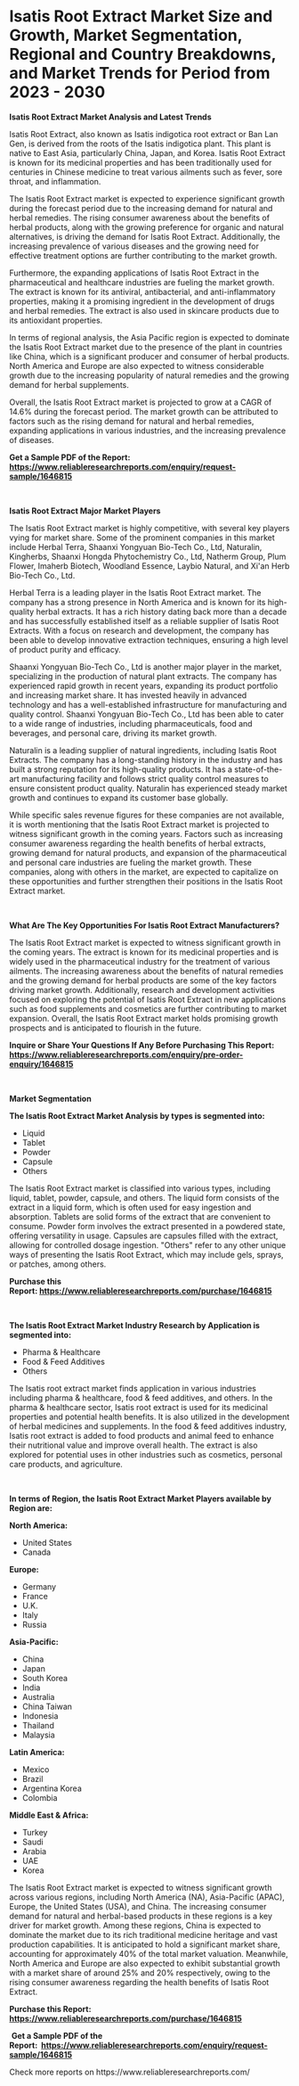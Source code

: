 <p><h1>Isatis Root Extract Market Size and Growth, Market Segmentation, Regional and Country Breakdowns, and Market Trends for Period from 2023 -  2030</h1></p><p><strong>Isatis Root Extract Market Analysis and Latest Trends</strong></p>
<p><p>Isatis Root Extract, also known as Isatis indigotica root extract or Ban Lan Gen, is derived from the roots of the Isatis indigotica plant. This plant is native to East Asia, particularly China, Japan, and Korea. Isatis Root Extract is known for its medicinal properties and has been traditionally used for centuries in Chinese medicine to treat various ailments such as fever, sore throat, and inflammation.</p><p>The Isatis Root Extract market is expected to experience significant growth during the forecast period due to the increasing demand for natural and herbal remedies. The rising consumer awareness about the benefits of herbal products, along with the growing preference for organic and natural alternatives, is driving the demand for Isatis Root Extract. Additionally, the increasing prevalence of various diseases and the growing need for effective treatment options are further contributing to the market growth.</p><p>Furthermore, the expanding applications of Isatis Root Extract in the pharmaceutical and healthcare industries are fueling the market growth. The extract is known for its antiviral, antibacterial, and anti-inflammatory properties, making it a promising ingredient in the development of drugs and herbal remedies. The extract is also used in skincare products due to its antioxidant properties.</p><p>In terms of regional analysis, the Asia Pacific region is expected to dominate the Isatis Root Extract market due to the presence of the plant in countries like China, which is a significant producer and consumer of herbal products. North America and Europe are also expected to witness considerable growth due to the increasing popularity of natural remedies and the growing demand for herbal supplements.</p><p>Overall, the Isatis Root Extract market is projected to grow at a CAGR of 14.6% during the forecast period. The market growth can be attributed to factors such as the rising demand for natural and herbal remedies, expanding applications in various industries, and the increasing prevalence of diseases.</p></p>
<p><strong>Get a Sample PDF of the Report:&nbsp; <a href="https://www.reliableresearchreports.com/enquiry/request-sample/1646815">https://www.reliableresearchreports.com/enquiry/request-sample/1646815</a></strong></p>
<p>&nbsp;</p>
<p><strong>Isatis Root Extract Major Market Players</strong></p>
<p><p>The Isatis Root Extract market is highly competitive, with several key players vying for market share. Some of the prominent companies in this market include Herbal Terra, Shaanxi Yongyuan Bio-Tech Co., Ltd, Naturalin, Kingherbs, Shaanxi Hongda Phytochemistry Co., Ltd, Natherm Group, Plum Flower, Imaherb Biotech, Woodland Essence, Laybio Natural, and Xi'an Herb Bio-Tech Co., Ltd.</p><p>Herbal Terra is a leading player in the Isatis Root Extract market. The company has a strong presence in North America and is known for its high-quality herbal extracts. It has a rich history dating back more than a decade and has successfully established itself as a reliable supplier of Isatis Root Extracts. With a focus on research and development, the company has been able to develop innovative extraction techniques, ensuring a high level of product purity and efficacy.</p><p>Shaanxi Yongyuan Bio-Tech Co., Ltd is another major player in the market, specializing in the production of natural plant extracts. The company has experienced rapid growth in recent years, expanding its product portfolio and increasing market share. It has invested heavily in advanced technology and has a well-established infrastructure for manufacturing and quality control. Shaanxi Yongyuan Bio-Tech Co., Ltd has been able to cater to a wide range of industries, including pharmaceuticals, food and beverages, and personal care, driving its market growth.</p><p>Naturalin is a leading supplier of natural ingredients, including Isatis Root Extracts. The company has a long-standing history in the industry and has built a strong reputation for its high-quality products. It has a state-of-the-art manufacturing facility and follows strict quality control measures to ensure consistent product quality. Naturalin has experienced steady market growth and continues to expand its customer base globally.</p><p>While specific sales revenue figures for these companies are not available, it is worth mentioning that the Isatis Root Extract market is projected to witness significant growth in the coming years. Factors such as increasing consumer awareness regarding the health benefits of herbal extracts, growing demand for natural products, and expansion of the pharmaceutical and personal care industries are fueling the market growth. These companies, along with others in the market, are expected to capitalize on these opportunities and further strengthen their positions in the Isatis Root Extract market.</p></p>
<p>&nbsp;</p>
<p><strong>What Are The Key Opportunities For Isatis Root Extract Manufacturers?</strong></p>
<p><p>The Isatis Root Extract market is expected to witness significant growth in the coming years. The extract is known for its medicinal properties and is widely used in the pharmaceutical industry for the treatment of various ailments. The increasing awareness about the benefits of natural remedies and the growing demand for herbal products are some of the key factors driving market growth. Additionally, research and development activities focused on exploring the potential of Isatis Root Extract in new applications such as food supplements and cosmetics are further contributing to market expansion. Overall, the Isatis Root Extract market holds promising growth prospects and is anticipated to flourish in the future.</p></p>
<p><strong>Inquire or Share Your Questions If Any Before Purchasing This Report: <a href="https://www.reliableresearchreports.com/enquiry/pre-order-enquiry/1646815">https://www.reliableresearchreports.com/enquiry/pre-order-enquiry/1646815</a></strong></p>
<p>&nbsp;</p>
<p><strong>Market Segmentation</strong></p>
<p><strong>The Isatis Root Extract Market Analysis by types is segmented into:</strong></p>
<p><ul><li>Liquid</li><li>Tablet</li><li>Powder</li><li>Capsule</li><li>Others</li></ul></p>
<p><p>The Isatis Root Extract market is classified into various types, including liquid, tablet, powder, capsule, and others. The liquid form consists of the extract in a liquid form, which is often used for easy ingestion and absorption. Tablets are solid forms of the extract that are convenient to consume. Powder form involves the extract presented in a powdered state, offering versatility in usage. Capsules are capsules filled with the extract, allowing for controlled dosage ingestion. "Others" refer to any other unique ways of presenting the Isatis Root Extract, which may include gels, sprays, or patches, among others.</p></p>
<p><strong>Purchase this Report:&nbsp;<a href="https://www.reliableresearchreports.com/purchase/1646815">https://www.reliableresearchreports.com/purchase/1646815</a></strong></p>
<p>&nbsp;</p>
<p><strong>The Isatis Root Extract Market Industry Research by Application is segmented into:</strong></p>
<p><ul><li>Pharma & Healthcare</li><li>Food & Feed Additives</li><li>Others</li></ul></p>
<p><p>The Isatis root extract market finds application in various industries including pharma & healthcare, food & feed additives, and others. In the pharma & healthcare sector, Isatis root extract is used for its medicinal properties and potential health benefits. It is also utilized in the development of herbal medicines and supplements. In the food & feed additives industry, Isatis root extract is added to food products and animal feed to enhance their nutritional value and improve overall health. The extract is also explored for potential uses in other industries such as cosmetics, personal care products, and agriculture.</p></p>
<p>&nbsp;</p>
<p><strong>In terms of Region, the Isatis Root Extract Market Players available by Region are:</strong></p>
<p>
    <p> <strong> North America: </strong>
        <ul>
            <li>United States</li>
            <li>Canada</li>
        </ul>
        </p> 
    <p> <strong> Europe: </strong>
        <ul>
            <li>Germany</li>
            <li>France</li>
            <li>U.K.</li>
            <li>Italy</li>
            <li>Russia</li>
        </ul>
        </p> 
    <p> <strong> Asia-Pacific: </strong>
        <ul>
            <li>China</li>
            <li>Japan</li>
            <li>South Korea</li>
            <li>India</li>
            <li>Australia</li>
            <li>China Taiwan</li>
            <li>Indonesia</li>
            <li>Thailand</li>
            <li>Malaysia</li>
        </ul>
        </p> 
    <p> <strong> Latin America: </strong>
        <ul>
            <li>Mexico</li>
            <li>Brazil</li>
            <li>Argentina Korea</li>
            <li>Colombia</li>
        </ul>
        </p> 
    <p> <strong> Middle East & Africa: </strong>
        <ul>
            <li>Turkey</li>
            <li>Saudi</li>
            <li>Arabia</li>
            <li>UAE</li>
            <li>Korea</li>
        </ul>
    </p>
    </p>
<p><p>The Isatis Root Extract market is expected to witness significant growth across various regions, including North America (NA), Asia-Pacific (APAC), Europe, the United States (USA), and China. The increasing consumer demand for natural and herbal-based products in these regions is a key driver for market growth. Among these regions, China is expected to dominate the market due to its rich traditional medicine heritage and vast production capabilities. It is anticipated to hold a significant market share, accounting for approximately 40% of the total market valuation. Meanwhile, North America and Europe are also expected to exhibit substantial growth with a market share of around 25% and 20% respectively, owing to the rising consumer awareness regarding the health benefits of Isatis Root Extract.</p></p>
<p><strong>Purchase this Report: <a href="https://www.reliableresearchreports.com/purchase/1646815">https://www.reliableresearchreports.com/purchase/1646815</a></strong></p>
<p>&nbsp;<strong>Get a Sample PDF of the Report:&nbsp;&nbsp;<a href="https://www.reliableresearchreports.com/enquiry/request-sample/1646815">https://www.reliableresearchreports.com/enquiry/request-sample/1646815</a></strong></p>
<p><strong></strong></p>
<p>Check more reports on https://www.reliableresearchreports.com/</p>
